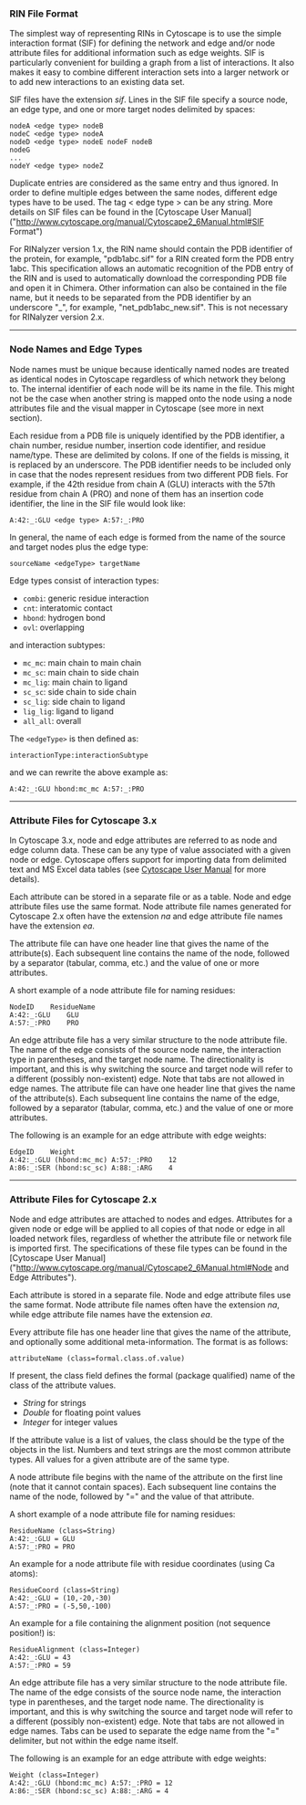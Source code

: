 ### RIN File Format

The simplest way of representing RINs in Cytoscape is to use the simple interaction format (SIF) for defining the network and edge and/or node attribute files for additional information such as edge weights. SIF is particularly convenient for building a graph from a list of interactions. It also makes it easy to combine different interaction sets into a larger network or to add new interactions to an existing data set.

SIF files have the extension *sif*. Lines in the SIF file specify a source node, an edge type, and one or more target nodes delimited by spaces:

	nodeA <edge type> nodeB
	nodeC <edge type> nodeA
	nodeD <edge type> nodeE nodeF nodeB
	nodeG
	...
	nodeY <edge type> nodeZ

Duplicate entries are considered as the same entry and thus ignored. In order to define multiple edges between the same nodes, different edge types have to be used. The tag < edge type > can be any string. More details on SIF files can be found in the [Cytoscape User Manual]("http://www.cytoscape.org/manual/Cytoscape2_6Manual.html#SIF Format")

For RINalyzer version 1.x, the RIN name should contain the PDB identifier of the protein, for example, "pdb1abc.sif" for a RIN created form the PDB entry 1abc. This specification allows an automatic recognition of the PDB entry of the RIN and is used to automatically download the corresponding PDB file and open it in Chimera. Other information can also be contained in the file name, but it needs to be separated from the PDB identifier by an underscore "_", for example, "net_pdb1abc_new.sif". This is not necessary for RINalyzer version 2.x.

* * *

### Node Names and Edge Types

Node names must be unique because identically named nodes are treated as identical nodes in Cytoscape regardless of which network they belong to. The internal identifier of each node will be its name in the file. This might not be the case when another string is mapped onto the node using a node attributes file and the visual mapper in Cytoscape (see more in next section).

Each residue from a PDB file is uniquely identified by the PDB identifier, a chain number, residue number, insertion code identifier, and residue name/type. These are delimited by colons. If one of the fields is missing, it is replaced by an underscore. The PDB identifier needs to be included only in case that the nodes represent residues from two different PDB fiels. For example, if the 42th residue from chain A (GLU) interacts with the 57th residue from chain A (PRO) and none of them has an insertion code identifier, the line in the SIF file would look like:

	A:42:_:GLU <edge type> A:57:_:PRO

In general, the name of each edge is formed from the name of the source and target nodes plus the edge type:

	sourceName <edgeType> targetName 

Edge types consist of interaction types:

*   `combi`: generic residue interaction
*   `cnt`: interatomic contact
*   `hbond`: hydrogen bond
*   `ovl`: overlapping

and interaction subtypes:

*   `mc_mc`: main chain to main chain
*   `mc_sc`: main chain to side chain
*   `mc_lig`: main chain to ligand
*   `sc_sc`: side chain to side chain
*   `sc_lig`: side chain to ligand
*   `lig_lig`: ligand to ligand
*   `all_all`: overall

The `<edgeType>` is then defined as:

	interactionType:interactionSubtype

and we can rewrite the above example as:

	A:42:_:GLU hbond:mc_mc A:57:_:PRO

  

* * *

### Attribute Files for Cytoscape 3.x

In Cytoscape 3.x, node and edge attributes are referred to as node and edge column data. These can be any type of value associated with a given node or edge. Cytoscape offers support for importing data from delimited text and MS Excel data tables (see [Cytoscape User Manual](http://wiki.cytoscape.org/Cytoscape_3/UserManual#Node_and_Edge_Column_Data) for more details).

Each attribute can be stored in a separate file or as a table. Node and edge attribute files use the same format. Node attribute file names generated for Cytoscape 2.x often have the extension *na* and edge attribute file names have the extension *ea*.

The attribute file can have one header line that gives the name of the attribute(s). Each subsequent line contains the name of the node, followed by a separator (tabular, comma, etc.) and the value of one or more attributes.

A short example of a node attribute file for naming residues:

	NodeID    ResidueName
	A:42:_:GLU    GLU
	A:57:_:PRO    PRO

An edge attribute file has a very similar structure to the node attribute file. The name of the edge consists of the source node name, the interaction type in parentheses, and the target node name. The directionality is important, and this is why switching the source and target node will refer to a different (possibly non-existent) edge. Note that tabs are not allowed in edge names. The attribute file can have one header line that gives the name of the attribute(s). Each subsequent line contains the name of the edge, followed by a separator (tabular, comma, etc.) and the value of one or more attributes.

The following is an example for an edge attribute with edge weights:

	EdgeID    Weight
	A:42:_:GLU (hbond:mc_mc) A:57:_:PRO    12
	A:86:_:SER (hbond:sc_sc) A:88:_:ARG    4

  

* * *

### Attribute Files for Cytoscape 2.x

Node and edge attributes are attached to nodes and edges. Attributes for a given node or edge will be applied to all copies of that node or edge in all loaded network files, regardless of whether the attribute file or network file is imported first. The specifications of these file types can be found in the [Cytoscape User Manual]("http://www.cytoscape.org/manual/Cytoscape2_6Manual.html#Node and Edge Attributes").

Each attribute is stored in a separate file. Node and edge attribute files use the same format. Node attribute file names often have the extension *na*, while edge attribute file names have the extension *ea*.

Every attribute file has one header line that gives the name of the attribute, and optionally some additional meta-information. The format is as follows:

	attributeName (class=formal.class.of.value)

If present, the class field defines the formal (package qualified) name of the class of the attribute values.

*   *String* for strings
*   *Double* for floating point values
*   *Integer* for integer values

If the attribute value is a list of values, the class should be the type of the objects in the list. Numbers and text strings are the most common attribute types. All values for a given attribute are of the same type.

A node attribute file begins with the name of the attribute on the first line (note that it cannot contain spaces). Each subsequent line contains the name of the node, followed by "=" and the value of that attribute.

A short example of a node attribute file for naming residues:

	ResidueName (class=String)
	A:42:_:GLU = GLU
	A:57:_:PRO = PRO

An example for a node attribute file with residue coordinates (using Ca atoms):

	ResidueCoord (class=String)
	A:42:_:GLU = (10,-20,-30)
	A:57:_:PRO = (-5,50,-100)

An example for a file containing the alignment position (not sequence position!) is:

	ResidueAlignment (class=Integer)
	A:42:_:GLU = 43
	A:57:_:PRO = 59

An edge attribute file has a very similar structure to the node attribute file. The name of the edge consists of the source node name, the interaction type in parentheses, and the target node name. The directionality is important, and this is why switching the source and target node will refer to a different (possibly non-existent) edge. Note that tabs are not allowed in edge names. Tabs can be used to separate the edge name from the "=" delimiter, but not within the edge name itself.

The following is an example for an edge attribute with edge weights:

	Weight (class=Integer)
	A:42:_:GLU (hbond:mc_mc) A:57:_:PRO = 12
	A:86:_:SER (hbond:sc_sc) A:88:_:ARG = 4

  